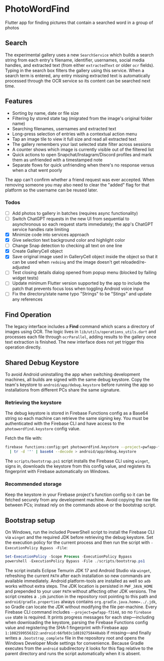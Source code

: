 # PhotoWordFind
Flutter app for finding pictures that contain a searched word in a group of photos

## Search
The experimental gallery uses a new `SearchService` which builds a search string from each entry's filename, identifier, usernames, social media handles, and extracted text (from either `extractedText` or older `ocr` fields). Typing in the search box filters the gallery using this service. When a search term is entered, any entry missing extracted text is automatically processed through the OCR service so its content can be searched next time.

## Features
- Sorting by name, date or file size
- Filtering by stored state tag (migrated from the image's original folder name)
- Searching filenames, usernames and extracted text
- Long-press selection of entries with a contextual action menu
- Tap an image tile to view it full size and read all extracted text
- The gallery remembers your last selected state filter across sessions
- A counter shows which image is currently visible out of the filtered list
- Quick actions to open Snapchat/Instagram/Discord profiles and mark them as unfriended with a timestamped note
- Separate flows for quick unfriending when there's no response versus when a chat went poorly

The app can't confirm whether a friend request was ever accepted. When removing someone you may also need to clear the "added" flag for that platform so the username can be reused later.

### Todos
- [ ] Add photos to gallery in batches (requires async functionality)
- [ ] Switch ChatGPT requests in the new UI from sequential to asynchronous so each request starts immediately; the app's ChatGPT service handles rate limiting
- [x] Minimize code into services approach
- [x] Give selection text background color and highlight color
- [ ] Change Snap detection to checking all text on one line
- [x] Create GalleryCell object
- [x] Save original image used in GalleryCell object inside the object so that it can be used when `redoing` and the image doesn't get reloaded/re-adjusted
- [ ] Test closing details dialog opened from popup menu (blocked by failing widget tests)
- [ ] Update minimum Flutter version supported by the app to include the patch that prevents focus loss when toggling Android voice input
- [ ] Fix the directory/state name typo "Strings" to be "Stings" and update any references

## Find Operation
The legacy interface includes a **Find** command which scans a directory of images using OCR. The logic lives in `lib/utils/operations_utils.dart` and processes each file through `ocrParallel`, adding results to the gallery once text extraction is finished. The new interface does not yet trigger this operation directly.

## Shared Debug Keystore
To avoid Android uninstalling the app when switching development machines, all builds are signed with the same debug keystore. Copy the team's keystore to `android/app/debug.keystore` before running the app so installations from different PCs share the same signature.

### Retrieving the keystore
The debug keystore is stored in Firebase Functions config as a Base64 string so
each machine can retrieve the same signing key. You must be authenticated with
the Firebase CLI and have access to the `photowordfind.keystore` config value.

Fetch the file with:
```bash
firebase functions:config:get photowordfind.keystore --project=pwfapp-f314d \
  | tr -d '"' | base64 --decode > android/app/debug.keystore
```

The `scripts/bootstrap.ps1` script installs the Firebase CLI using `winget`,
signs in, downloads the keystore from this config value, and registers its
fingerprint with Firebase automatically on Windows.

### Recommended storage
Keep the keystore in your Firebase project's function config so it can be
fetched securely from any development machine. Avoid copying the raw file
between PCs; instead rely on the commands above or the bootstrap script.

## Bootstrap setup
On Windows, run the included PowerShell script to install the Firebase CLI via
`winget` and the required JDK before retrieving the debug keystore. Set the
execution policy for the current process and then run the script with
`-ExecutionPolicy Bypass -File`:

```powershell
Set-ExecutionPolicy -Scope Process -ExecutionPolicy Bypass
powershell -ExecutionPolicy Bypass -File ./scripts/bootstrap.ps1
```

The script installs Eclipse Temurin JDK 17 and Android Studio via `winget`,
refreshing the current `PATH` after each installation so new commands are
available immediately. Android platform-tools are installed as well so `adb`
works without extra steps. The JDK location is persisted in `PWF_JAVA_HOME` and
prepended to your user `PATH` without affecting other JDK versions. The script
creates a `.jdk` junction in the repository root pointing to this path and
`android/gradle.properties` always contains `org.gradle.java.home=../.jdk`, so
Gradle can locate the JDK without modifying the file per-machine. Every
Firebase CLI command includes `--project=pwfapp-f314d`, so no `firebase use`
state is required. It prints progress messages for each step—including when
downloading the keystore, parsing the Firebase Functions config value and
registering the SHA‑1 fingerprint with Firebase app
`1:1082599556322:android:66fb03c1d8192758440abb` if missing—and finally writes a
`.bootstrap_complete` file in the repository root and opens the Windows Developer
Mode settings for convenience. Because Gradle executes from the `android`
subdirectory it looks for this flag relative to the parent
directory and runs the script automatically when it is absent.
